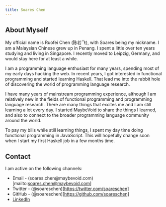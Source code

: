 ```yaml
---
title: Soares Chen
---
```


## About Myself

My official name is Ruofei Chen (陈若飞), with Soares being my nickname. I am a
Malaysian Chinese grew up in Penang. I spent a little over ten years studying
and living in Singapore. I recently moved to Leipzig, Germany, and would stay
here for at least a while.

I am a programming language enthusiast for many years, spending most of my early
days hacking the web. In recent years, I got interested in functional programming
and started learning Haskell. That lead me into the rabbit hole of discovering
the world of programming language research.

I have many years of mainstream programming experience, although I am relatively
new in the fields of functional programming and programming language research.
There are many things that excites me and I am still learning a lot every day.
I started MaybeVoid to share the things I learned, and also to connect to
the broader programming language community around the world.

To pay my bills while still learning things, I spent my day time doing functional
programming in JavaScript. This will hopefully change soon when I start my first
Haskell job in a few months time.

## Contact

I am active on the following channels:

  - Email - (soares.chen\@maybevoid.com)[mailto:soares.chen@maybevoid.com]
  - Twitter - (\@soareschen)[https://twitter.com/soareschen]
  - GitHub - (\@soareschen)[https://github.com/soareschen]
  - [LinkedIn](https://www.linkedin.com/in/soareschen/)